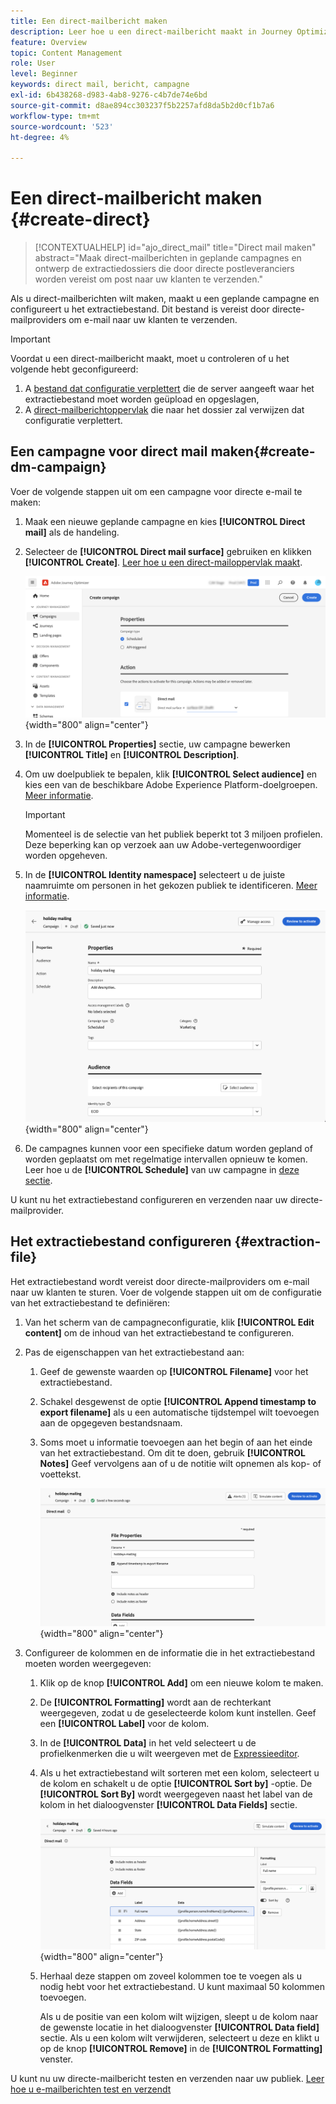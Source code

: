 ```yaml
---
title: Een direct-mailbericht maken
description: Leer hoe u een direct-mailbericht maakt in Journey Optimizer
feature: Overview
topic: Content Management
role: User
level: Beginner
keywords: direct mail, bericht, campagne
exl-id: 6b438268-d983-4ab8-9276-c4b7de74e6bd
source-git-commit: d8ae894cc303237f5b2257afd8da5b2d0cf1b7a6
workflow-type: tm+mt
source-wordcount: '523'
ht-degree: 4%

---
```


# Een direct-mailbericht maken {#create-direct}

>[!CONTEXTUALHELP]
>id="ajo_direct_mail"
>title="Direct mail maken"
>abstract="Maak direct-mailberichten in geplande campagnes en ontwerp de extractiedossiers die door directe postleveranciers worden vereist om post naar uw klanten te verzenden."

Als u direct-mailberichten wilt maken, maakt u een geplande campagne en configureert u het extractiebestand. Dit bestand is vereist door directe-mailproviders om e-mail naar uw klanten te verzenden.

>[!IMPORTANT]
>
>Voordat u een direct-mailbericht maakt, moet u controleren of u het volgende hebt geconfigureerd:
>
>1. A [bestand dat configuratie verplettert](../direct-mail/direct-mail-configuration.md#file-routing-configuration) die de server aangeeft waar het extractiebestand moet worden geüpload en opgeslagen,
>1. A [direct-mailberichtoppervlak](../direct-mail/direct-mail-configuration.md#direct-mail-surface) die naar het dossier zal verwijzen dat configuratie verplettert.


## Een campagne voor direct mail maken{#create-dm-campaign}

Voer de volgende stappen uit om een campagne voor directe e-mail te maken:

1. Maak een nieuwe geplande campagne en kies **[!UICONTROL Direct mail]** als de handeling.

1. Selecteer de **[!UICONTROL Direct mail surface]** gebruiken en klikken **[!UICONTROL Create]**. [Leer hoe u een direct-mailoppervlak maakt](direct-mail-configuration.md#direct-mail-surface).

   ![](assets/direct-mail-campaign.png){width="800" align="center"}

1. In de **[!UICONTROL Properties]** sectie, uw campagne bewerken **[!UICONTROL Title]** en **[!UICONTROL Description]**.

1. Om uw doelpubliek te bepalen, klik **[!UICONTROL Select audience]** en kies een van de beschikbare Adobe Experience Platform-doelgroepen. [Meer informatie](../audience/about-audiences.md).

   >[!IMPORTANT]
   >
   >Momenteel is de selectie van het publiek beperkt tot 3 miljoen profielen. Deze beperking kan op verzoek aan uw Adobe-vertegenwoordiger worden opgeheven.

1. In de **[!UICONTROL Identity namespace]** selecteert u de juiste naamruimte om personen in het gekozen publiek te identificeren. [Meer informatie](../event/about-creating.md#select-the-namespace).

   ![](assets/direct-mail-campaign-properties.png){width="800" align="center"}

1. De campagnes kunnen voor een specifieke datum worden gepland of worden geplaatst om met regelmatige intervallen opnieuw te komen. Leer hoe u de **[!UICONTROL Schedule]** van uw campagne in [deze sectie](../campaigns/create-campaign.md#schedule).

U kunt nu het extractiebestand configureren en verzenden naar uw directe-mailprovider.

## Het extractiebestand configureren {#extraction-file}

Het extractiebestand wordt vereist door directe-mailproviders om e-mail naar uw klanten te sturen. Voer de volgende stappen uit om de configuratie van het extractiebestand te definiëren:

1. Van het scherm van de campagneconfiguratie, klik **[!UICONTROL Edit content]** om de inhoud van het extractiebestand te configureren.

1. Pas de eigenschappen van het extractiebestand aan:

   1. Geef de gewenste waarden op **[!UICONTROL Filename]** voor het extractiebestand.

   1. Schakel desgewenst de optie **[!UICONTROL Append timestamp to export filename]** als u een automatische tijdstempel wilt toevoegen aan de opgegeven bestandsnaam.

   1. Soms moet u informatie toevoegen aan het begin of aan het einde van het extractiebestand. Om dit te doen, gebruik **[!UICONTROL Notes]** Geef vervolgens aan of u de notitie wilt opnemen als kop- of voettekst.

      ![](assets/direct-mail-properties.png){width="800" align="center"}

1. Configureer de kolommen en de informatie die in het extractiebestand moeten worden weergegeven:

   1. Klik op de knop **[!UICONTROL Add]** om een nieuwe kolom te maken.

   1. De **[!UICONTROL Formatting]** wordt aan de rechterkant weergegeven, zodat u de geselecteerde kolom kunt instellen. Geef een **[!UICONTROL Label]** voor de kolom.

   1. In de **[!UICONTROL Data]** in het veld selecteert u de profielkenmerken die u wilt weergeven met de [Expressieeditor](../personalization/personalization-build-expressions.md).

   1. Als u het extractiebestand wilt sorteren met een kolom, selecteert u de kolom en schakelt u de optie **[!UICONTROL Sort by]** -optie. De **[!UICONTROL Sort By]** wordt weergegeven naast het label van de kolom in het dialoogvenster **[!UICONTROL Data Fields]** sectie.

      ![](assets/direct-mail-content.png){width="800" align="center"}

   1. Herhaal deze stappen om zoveel kolommen toe te voegen als u nodig hebt voor het extractiebestand. U kunt maximaal 50 kolommen toevoegen.

      Als u de positie van een kolom wilt wijzigen, sleept u de kolom naar de gewenste locatie in het dialoogvenster **[!UICONTROL Data field]** sectie. Als u een kolom wilt verwijderen, selecteert u deze en klikt u op de knop **[!UICONTROL Remove]** in de **[!UICONTROL Formatting]** venster.

U kunt nu uw directe-mailbericht testen en verzenden naar uw publiek. [Leer hoe u e-mailberichten test en verzendt](test-send-direct-mail.md)
